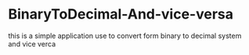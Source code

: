 # BinaryToDecimal-And-vice-versa
this is a simple application use to convert form binary to decimal system and vice verca 
